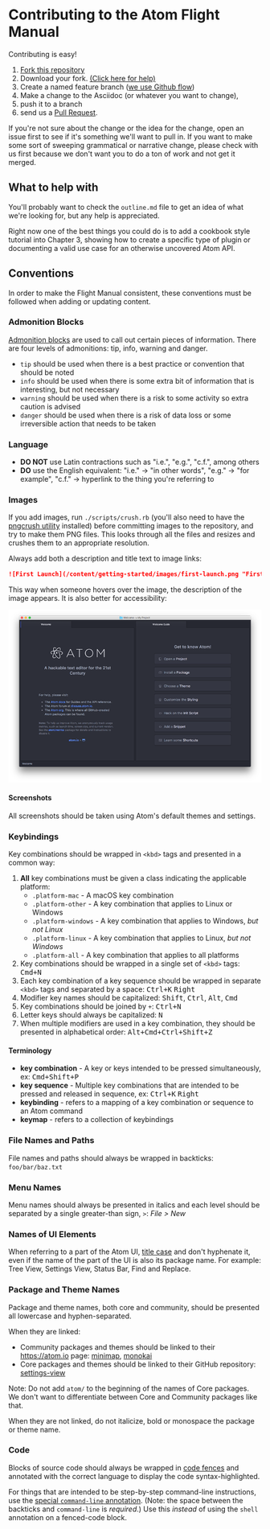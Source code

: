 # Contributing to the Atom Flight Manual

Contributing is easy!

1. [Fork this repository](https://github.com/atom/flight-manual.atom.io#fork-destination-box)
2. Download your fork. [(Click here for help)](https://help.github.com/articles/fork-a-repo/#keep-your-fork-synced)
3. Create a named feature branch ([we use Github flow](https://guides.github.com/introduction/flow/index.html))
4. Make a change to the Asciidoc (or whatever you want to change),
5. push it to a branch
6. send us a [Pull Request](https://github.com/atom/flight-manual.atom.io/pulls).

If you're not sure about the change or the idea for the change, open an issue first to see if it's something we'll want to pull in. If you want to make some sort of sweeping grammatical or narrative change, please check with us first because we don't want you to do a ton of work and not get it merged.

## What to help with

You'll probably want to check the `outline.md` file to get an idea of what we're looking for, but any help is appreciated.

Right now one of the best things you could do is to add a cookbook style tutorial into Chapter 3, showing how to create a specific type of plugin or documenting a valid use case for an otherwise uncovered Atom API.

## Conventions

In order to make the Flight Manual consistent, these conventions must be followed when adding or updating content.

### Admonition Blocks

[Admonition blocks](https://github.com/gjtorikian/extended-markdown-filter#admonition-blocks) are used to call out certain pieces of information. There are four levels of admonitions: tip, info, warning and danger.

* `tip` should be used when there is a best practice or convention that should be noted
* `info` should be used when there is some extra bit of information that is interesting, but not necessary
* `warning` should be used when there is a risk to some activity so extra caution is advised
* `danger` should be used when there is a risk of data loss or some irreversible action that needs to be taken

### Language

* **DO NOT** use Latin contractions such as "i.e.", "e.g.", "c.f.", among others
* **DO** use the English equivalent: "i.e." &rarr; "in other words", "e.g." &rarr; "for example", "c.f." &rarr; hyperlink to the thing you're referring to

### Images

If you add images, run `./scripts/crush.rb` (you'll also need to have the [pngcrush utility][pngcrush] installed) before committing images to the repository, and try to make them PNG files. This looks through all the files and resizes and crushes them to an appropriate resolution.

Always add both a description and title text to image links:

```markdown
![First Launch](/content/getting-started/images/first-launch.png "First Launch")
```

This way when someone hovers over the image, the description of the image appears. It is also better for accessibility:

![First Launch](/content/getting-started/images/first-launch.png "First Launch")

#### Screenshots

All screenshots should be taken using Atom's default themes and settings.

[pngcrush]: http://pmt.sourceforge.net/pngcrush/

### Keybindings

Key combinations should be wrapped in `<kbd>` tags and presented in a common way:

1. **All** key combinations must be given a class indicating the applicable platform:
    * `.platform-mac` - A macOS key combination
    * `.platform-other` - A key combination that applies to Linux or Windows
    * `.platform-windows` - A key combination that applies to Windows, *but not Linux*
    * `.platform-linux` - A key combination that applies to Linux, *but not Windows*
    * `.platform-all` - A key combination that applies to all platforms
1. Key combinations should be wrapped in a single set of `<kbd>` tags: <kbd class="platform-mac">Cmd+N</kbd>
1. Each key combination of a key sequence should be wrapped in separate `<kbd>` tags and separated by a space: <kbd class="platform-other">Ctrl+K</kbd> <kbd class="platform-other">Right</kbd>
1. Modifier key names should be capitalized: <kbd class="platform-all">Shift</kbd>, <kbd class="platform-all">Ctrl</kbd>, <kbd class="platform-all">Alt</kbd>, <kbd class="platform-mac">Cmd</kbd>
1. Key combinations should be joined by `+`: <kbd class="platform-all">Ctrl+N</kbd>
1. Letter keys should always be capitalized: <kbd class="platform-all">N</kbd>
1. When multiple modifiers are used in a key combination, they should be presented in alphabetical order: <kbd class="platform-mac">Alt+Cmd+Ctrl+Shift+Z</kbd>

#### Terminology

* **key combination** - A key or keys intended to be pressed simultaneously, ex: <kbd>Cmd+Shift+P</kbd>
* **key sequence** - Multiple key combinations that are intended to be pressed and released in sequence, ex: <kbd>Ctrl+K</kbd> <kbd>Right</kbd>
* **keybinding** - refers to a mapping of a key combination or sequence to an Atom command
* **keymap** - refers to a collection of keybindings

### File Names and Paths

File names and paths should always be wrapped in backticks: `foo/bar/baz.txt`

### Menu Names

Menu names should always be presented in italics and each level should be separated by a single greater-than sign, `>`: *File > New*

### Names of UI Elements

When referring to a part of the Atom UI, [title case](http://titlecase.com/) and don't hyphenate it, even if the name of the part of the UI is also its package name. For example: Tree View, Settings View, Status Bar, Find and Replace.

### Package and Theme Names

Package and theme names, both core and community, should be presented all lowercase and hyphen-separated.

When they are linked:

* Community packages and themes should be linked to their https://atom.io page: [minimap](https://atom.io/packages/minimap), [monokai](https://atom.io/themes/monokai)
* Core packages and themes should be linked to their GitHub repository: [settings-view](https://github.com/atom/settings-view)

Note: Do not add `atom/` to the beginning of the names of Core packages. We don't want to differentiate between Core and Community packages like that.

When they are not linked, do not italicize, bold or monospace the package or theme name.

### Code

Blocks of source code should always be wrapped in [code fences](https://help.github.com/articles/creating-and-highlighting-code-blocks/#fenced-code-blocks) and annotated with the correct language to display the code syntax-highlighted.

For things that are intended to be step-by-step command-line instructions, use the [special `command-line` annotation](https://github.com/gjtorikian/extended-markdown-filter#command-line-highlighting). (Note: the space between the backticks and `command-line` is *required*.) Use this *instead* of using the `shell` annotation on a fenced-code block.
